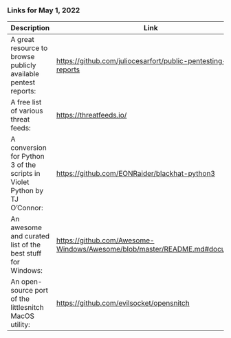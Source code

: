 ### Links for May 1, 2022

Description | Link
------------ | ------------
A great resource to browse publicly available pentest reports: | https://github.com/juliocesarfort/public-pentesting-reports
A free list of various threat feeds: | https://threatfeeds.io/
A conversion for Python 3 of the scripts in Violet Python by TJ O’Connor: | https://github.com/EONRaider/blackhat-python3
An awesome and curated list of the best stuff for Windows: | https://github.com/Awesome-Windows/Awesome/blob/master/README.md#documents
An open-source port of the littlesnitch MacOS utility: | https://github.com/evilsocket/opensnitch
